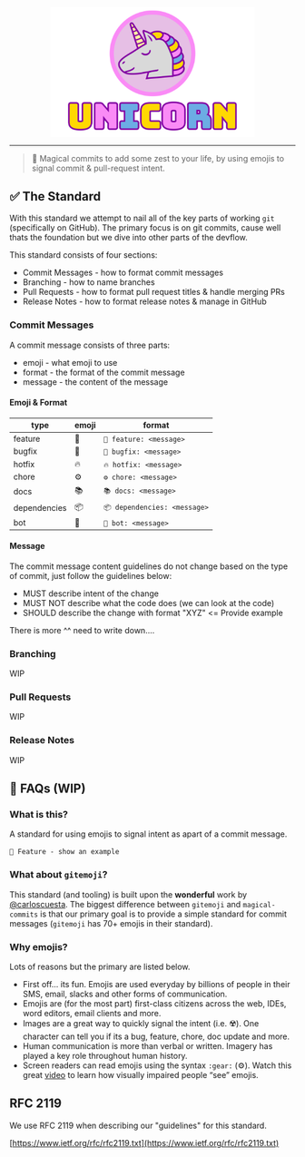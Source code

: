 <div>
    <p align="center">
        <img src="/.github/assets/unicorn.png" align="center" width="360" />
    </p>
    <hr>
</div>

> 🦄 Magical commits to add some zest to your life, by using emojis to signal commit & pull-request intent.

## ✅ The Standard

With this standard we attempt to nail all of the key parts of working `git` (specifically on GitHub). The primary focus is on git commits, cause well thats the foundation but we dive into other parts of the devflow.

This standard consists of four sections:

- Commit Messages - how to format commit messages
- Branching - how to name branches
- Pull Requests - how to format pull request titles & handle merging PRs
- Release Notes - how to format release notes & manage in GitHub

### Commit Messages

A commit message consists of three parts:

- emoji - what emoji to use
- format - the format of the commit message
- message - the content of the message

#### Emoji & Format

| type         | emoji | format                  |
|------------  |-------|-------------------------|
| feature      | 🦄    | `🦄 feature: <message>` |
| bugfix       | 🐛    | `🐛 bugfix: <message>`  |
| hotfix       | 🔥    | `🔥 hotfix: <message>`  |
| chore        | ⚙️     | `⚙️ chore: <message>`   |
| docs         | 📚    | `📚 docs: <message>`    |
| dependencies | 📦    | `📦 dependencies: <message>`    |
| bot          | 🤖    | `🤖 bot: <message>`     |

#### Message

The commit message content guidelines do not change based on the type of commit, just follow the guidelines below:

- MUST describe intent of the change
- MUST NOT describe what the code does (we can look at the code)
- SHOULD describe the change with format "XYZ" <= Provide example

There is more ^^ need to write down....

### Branching

WIP

### Pull Requests

WIP

### Release Notes

WIP

## 🤨 FAQs (WIP)

### What is this?

A standard for using emojis to signal intent as apart of a commit message.

```shell
🦄 Feature - show an example
```

### What about `gitemoji`?

This standard (and tooling) is built upon the **wonderful** work by [@carloscuesta](https://github.com/carloscuesta). The biggest difference between `gitemoji` and `magical-commits` is that our primary goal is to provide a simple standard for commit messages (`gitemoji` has 70+ emojis in their standard).

### Why emojis?

Lots of reasons but the primary are listed below.

- First off... its fun. Emojis are used everyday by billions of people in their SMS, email, slacks and other forms of communication.
- Emojis are (for the most part) first-class citizens across the web, IDEs, word editors, email clients and more.
- Images are a great way to quickly signal the intent (i.e. ☢️). One character can tell you if its a bug, feature, chore, doc update and more.
- Human communication is more than verbal or written. Imagery has played a key role throughout human history.
- Screen readers can read emojis using the syntax `:gear:` (⚙️). Watch this great [video](https://www.youtube.com/watch?v=PvTicDOkOTA&t=216s) to learn how visually impaired people “see” emojis.

## RFC 2119

We use RFC 2119 when describing our "guidelines" for this standard.

[https://www.ietf.org/rfc/rfc2119.txt](https://www.ietf.org/rfc/rfc2119.txt)

